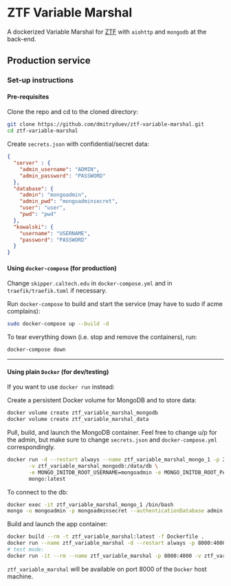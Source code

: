 # ZTF Variable Marshal

A dockerized Variable Marshal for [ZTF](https://ztf.caltech.edu) with `aiohttp` and `mongodb` at the back-end.

## Production service  

### Set-up instructions

#### Pre-requisites

Clone the repo and cd to the cloned directory:
```bash
git clone https://github.com/dmitryduev/ztf-variable-marshal.git
cd ztf-variable-marshal
```

Create `secrets.json` with confidential/secret data:
```json
{
  "server" : {
    "admin_username": "ADMIN",
    "admin_password": "PASSWORD"
  },
  "database": {
    "admin": "mongoadmin",
    "admin_pwd": "mongoadminsecret",
    "user": "user",
    "pwd": "pwd"
  },
  "kowalski": {
    "username": "USERNAME",
    "password": "PASSWORD"
  }
}
```

#### Using `docker-compose` (for production)

Change `skipper.caltech.edu` in `docker-compose.yml` and in `traefik/traefik.toml` if necessary. 

Run `docker-compose` to build and start the service (may have to sudo if acme complains):
```bash
sudo docker-compose up --build -d
```

To tear everything down (i.e. stop and remove the containers), run:
```bash
docker-compose down
```

---

#### Using plain `Docker` (for dev/testing)

If you want to use `docker run` instead:

Create a persistent Docker volume for MongoDB and to store data:
```bash
docker volume create ztf_variable_marshal_mongodb
docker volume create ztf_variable_marshal_data
```

Pull, build, and launch the MongoDB container. Feel free to change u/p for the admin, 
but make sure to change `secrets.json` and `docker-compose.yml` correspondingly.
```bash
docker run -d --restart always --name ztf_variable_marshal_mongo_1 -p 27025:27017 \
       -v ztf_variable_marshal_mongodb:/data/db \
       -e MONGO_INITDB_ROOT_USERNAME=mongoadmin -e MONGO_INITDB_ROOT_PASSWORD=mongoadminsecret \
       mongo:latest
```

To connect to the db:
```bash
docker exec -it ztf_variable_marshal_mongo_1 /bin/bash
mongo -u mongoadmin -p mongoadminsecret --authenticationDatabase admin
```

Build and launch the app container:
```bash
docker build --rm -t ztf_variable_marshal:latest -f Dockerfile .
docker run --name ztf_variable_marshal -d --restart always -p 8000:4000 -v ztf_variable_marshal_data:/data --link ztf_variable_marshal_mongo_1:mongo ztf_variable_marshal:latest
# test mode:
docker run -it --rm --name ztf_variable_marshal -p 8000:4000 -v ztf_variable_marshal_data:/data --link ztf_variable_marshal_mongo_1:mongo ztf_variable_marshal:latest

```

`ztf_variable_marshal` will be available on port 8000 of the `Docker` host machine. 
